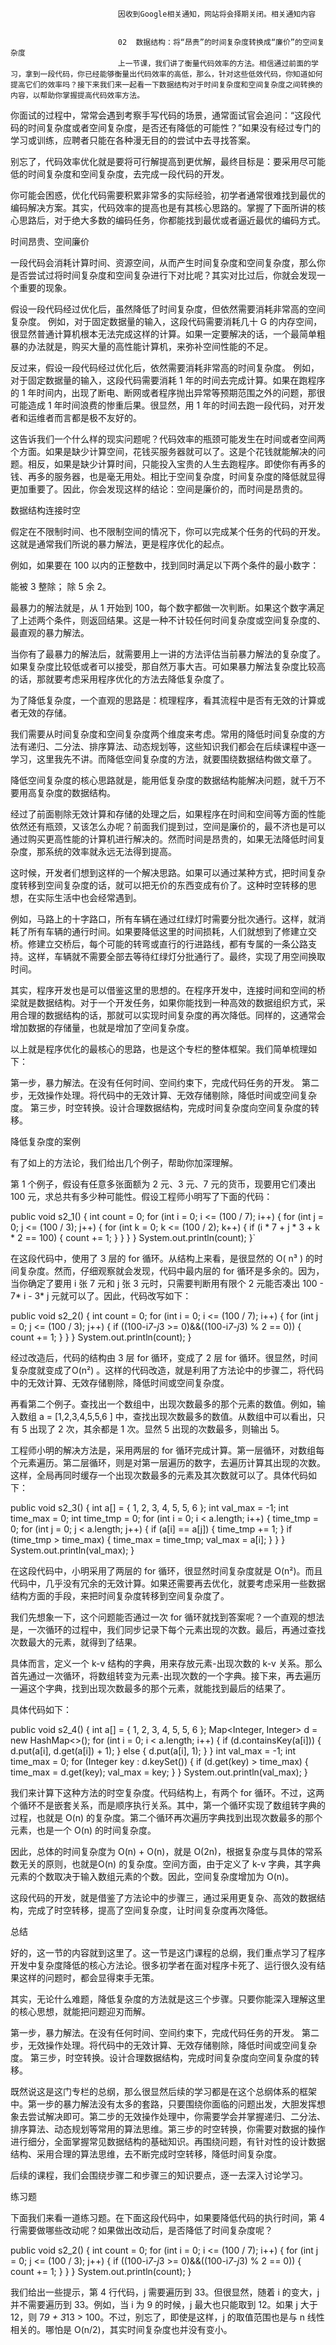 
                            
                            因收到Google相关通知，网站将会择期关闭。相关通知内容
                            
                            
                            02  数据结构：将“昂贵”的时间复杂度转换成“廉价”的空间复杂度
                            上一节课，我们讲了衡量代码效率的方法。相信通过前面的学习，拿到一段代码，你已经能够衡量出代码效率的高低，那么，针对这些低效代码，你知道如何提高它们的效率吗？接下来我们来一起看一下数据结构对于时间复杂度和空间复杂度之间转换的内容，以帮助你掌握提高代码效率方法。

你面试的过程中，常常会遇到考察手写代码的场景，通常面试官会追问：“这段代码的时间复杂度或者空间复杂度，是否还有降低的可能性？”如果没有经过专门的学习或训练，应聘者只能在各种漫无目的的尝试中去寻找答案。

别忘了，代码效率优化就是要将可行解提高到更优解，最终目标是：要采用尽可能低的时间复杂度和空间复杂度，去完成一段代码的开发。

你可能会困惑，优化代码需要积累非常多的实际经验，初学者通常很难找到最优的编码解决方案。其实，代码效率的提高也是有其核心思路的。掌握了下面所讲的核心思路后，对于绝大多数的编码任务，你都能找到最优或者逼近最优的编码方式。

时间昂贵、空间廉价

一段代码会消耗计算时间、资源空间，从而产生时间复杂度和空间复杂度，那么你是否尝试过将时间复杂度和空间复杂进行下对比呢？其实对比过后，你就会发现一个重要的现象。

假设一段代码经过优化后，虽然降低了时间复杂度，但依然需要消耗非常高的空间复杂度。 例如，对于固定数据量的输入，这段代码需要消耗几十 G 的内存空间，很显然普通计算机根本无法完成这样的计算。如果一定要解决的话，一个最简单粗暴的办法就是，购买大量的高性能计算机，来弥补空间性能的不足。

反过来，假设一段代码经过优化后，依然需要消耗非常高的时间复杂度。 例如，对于固定数据量的输入，这段代码需要消耗 1 年的时间去完成计算。如果在跑程序的 1 年时间内，出现了断电、断网或者程序抛出异常等预期范围之外的问题，那很可能造成 1 年时间浪费的惨重后果。很显然，用 1 年的时间去跑一段代码，对开发者和运维者而言都是极不友好的。

这告诉我们一个什么样的现实问题呢？代码效率的瓶颈可能发生在时间或者空间两个方面。如果是缺少计算空间，花钱买服务器就可以了。这是个花钱就能解决的问题。相反，如果是缺少计算时间，只能投入宝贵的人生去跑程序。即使你有再多的钱、再多的服务器，也是毫无用处。相比于空间复杂度，时间复杂度的降低就显得更加重要了。因此，你会发现这样的结论：空间是廉价的，而时间是昂贵的。

数据结构连接时空

假定在不限制时间、也不限制空间的情况下，你可以完成某个任务的代码的开发。这就是通常我们所说的暴力解法，更是程序优化的起点。

例如，如果要在 100 以内的正整数中，找到同时满足以下两个条件的最小数字：


能被 3 整除；
除 5 余 2。


最暴力的解法就是，从 1 开始到 100，每个数字都做一次判断。如果这个数字满足了上述两个条件，则返回结果。这是一种不计较任何时间复杂度或空间复杂度的、最直观的暴力解法。

当你有了最暴力的解法后，就需要用上一讲的方法评估当前暴力解法的复杂度了。如果复杂度比较低或者可以接受，那自然万事大吉。可如果暴力解法复杂度比较高的话，那就要考虑采用程序优化的方法去降低复杂度了。

为了降低复杂度，一个直观的思路是：梳理程序，看其流程中是否有无效的计算或者无效的存储。

我们需要从时间复杂度和空间复杂度两个维度来考虑。常用的降低时间复杂度的方法有递归、二分法、排序算法、动态规划等，这些知识我们都会在后续课程中逐一学习，这里我先不讲。而降低空间复杂度的方法，就要围绕数据结构做文章了。

降低空间复杂度的核心思路就是，能用低复杂度的数据结构能解决问题，就千万不要用高复杂度的数据结构。

经过了前面剔除无效计算和存储的处理之后，如果程序在时间和空间等方面的性能依然还有瓶颈，又该怎么办呢？前面我们提到过，空间是廉价的，最不济也是可以通过购买更高性能的计算机进行解决的。然而时间是昂贵的，如果无法降低时间复杂度，那系统的效率就永远无法得到提高。

这时候，开发者们想到这样的一个解决思路。如果可以通过某种方式，把时间复杂度转移到空间复杂度的话，就可以把无价的东西变成有价了。这种时空转移的思想，在实际生活中也会经常遇到。

例如，马路上的十字路口，所有车辆在通过红绿灯时需要分批次通行。这样，就消耗了所有车辆的通行时间。如果要降低这里的时间损耗，人们就想到了修建立交桥。修建立交桥后，每个可能的转弯或直行的行进路线，都有专属的一条公路支持。这样，车辆就不需要全部去等待红绿灯分批通行了。最终，实现了用空间换取时间。



其实，程序开发也是可以借鉴这里的思想的。在程序开发中，连接时间和空间的桥梁就是数据结构。对于一个开发任务，如果你能找到一种高效的数据组织方式，采用合理的数据结构的话，那就可以实现时间复杂度的再次降低。同样的，这通常会增加数据的存储量，也就是增加了空间复杂度。

以上就是程序优化的最核心的思路，也是这个专栏的整体框架。我们简单梳理如下：


第一步，暴力解法。在没有任何时间、空间约束下，完成代码任务的开发。
第二步，无效操作处理。将代码中的无效计算、无效存储剔除，降低时间或空间复杂度。
第三步，时空转换。设计合理数据结构，完成时间复杂度向空间复杂度的转移。


降低复杂度的案例

有了如上的方法论，我们给出几个例子，帮助你加深理解。

第 1 个例子，假设有任意多张面额为 2 元、3 元、7 元的货币，现要用它们凑出 100 元，求总共有多少种可能性。假设工程师小明写了下面的代码：

public void s2_1() {
    int count = 0;
    for (int i = 0; i <= (100 / 7); i++) {
        for (int j = 0; j <= (100 / 3); j++) {
            for (int k = 0; k <= (100 / 2); k++) {
                if (i * 7 + j * 3 + k * 2 == 100) {
                    count += 1;
                }
            }
        }
    }
    System.out.println(count);
}`


在这段代码中，使用了 3 层的 for 循环。从结构上来看，是很显然的 O( n³ ) 的时间复杂度。然而，仔细观察就会发现，代码中最内层的 for 循环是多余的。因为，当你确定了要用 i 张 7 元和 j 张 3 元时，只需要判断用有限个 2 元能否凑出 100 - 7* i - 3* j 元就可以了。因此，代码改写如下：

public void s2_2() {
    int count = 0;
    for (int i = 0; i <= (100 / 7); i++) {
        for (int j = 0; j <= (100 / 3); j++) {
            if ((100-i*7-j*3 >= 0)&&((100-i*7-j*3) % 2 == 0)) {
                count += 1;
            }
        }
    }
    System.out.println(count);
}


经过改造后，代码的结构由 3 层 for 循环，变成了 2 层 for 循环。很显然，时间复杂度就变成了O(n²) 。这样的代码改造，就是利用了方法论中的步骤二，将代码中的无效计算、无效存储剔除，降低时间或空间复杂度。

再看第二个例子。查找出一个数组中，出现次数最多的那个元素的数值。例如，输入数组 a = [1,2,3,4,5,5,6 ] 中，查找出现次数最多的数值。从数组中可以看出，只有 5 出现了 2 次，其余都是 1 次。显然 5 出现的次数最多，则输出 5。

工程师小明的解决方法是，采用两层的 for 循环完成计算。第一层循环，对数组每个元素遍历。第二层循环，则是对第一层遍历的数字，去遍历计算其出现的次数。这样，全局再同时缓存一个出现次数最多的元素及其次数就可以了。具体代码如下：

public void s2_3() {
    int a[] = { 1, 2, 3, 4, 5, 5, 6 };
    int val_max = -1;
    int time_max = 0;
    int time_tmp = 0;
    for (int i = 0; i < a.length; i++) {
        time_tmp = 0;
        for (int j = 0; j < a.length; j++) {
            if (a[i] == a[j]) {
            time_tmp += 1;
        }
            if (time_tmp > time_max) {
                time_max = time_tmp;
                val_max = a[i];
            }
        }
    }
    System.out.println(val_max);
}


在这段代码中，小明采用了两层的 for 循环，很显然时间复杂度就是 O(n²)。而且代码中，几乎没有冗余的无效计算。如果还需要再去优化，就要考虑采用一些数据结构方面的手段，来把时间复杂度转移到空间复杂度了。

我们先想象一下，这个问题能否通过一次 for 循环就找到答案呢？一个直观的想法是，一次循环的过程中，我们同步记录下每个元素出现的次数。最后，再通过查找次数最大的元素，就得到了结果。

具体而言，定义一个 k-v 结构的字典，用来存放元素-出现次数的 k-v 关系。那么首先通过一次循环，将数组转变为元素-出现次数的一个字典。接下来，再去遍历一遍这个字典，找到出现次数最多的那个元素，就能找到最后的结果了。



具体代码如下：

public void s2_4() {
    int a[] = { 1, 2, 3, 4, 5, 5, 6 };
    Map<Integer, Integer> d = new HashMap<>();
    for (int i = 0; i < a.length; i++) {
        if (d.containsKey(a[i])) {
            d.put(a[i], d.get(a[i]) + 1);
        } else {
            d.put(a[i], 1);
        }
    }
    int val_max = -1;
    int time_max = 0;
    for (Integer key : d.keySet()) {
        if (d.get(key) > time_max) {
            time_max = d.get(key);
            val_max = key;
        }
    }
    System.out.println(val_max);
}


我们来计算下这种方法的时空复杂度。代码结构上，有两个 for 循环。不过，这两个循环不是嵌套关系，而是顺序执行关系。其中，第一个循环实现了数组转字典的过程，也就是 O(n) 的复杂度。第二个循环再次遍历字典找到出现次数最多的那个元素，也是一个 O(n) 的时间复杂度。

因此，总体的时间复杂度为 O(n) + O(n)，就是 O(2n)，根据复杂度与具体的常系数无关的原则，也就是O(n) 的复杂度。空间方面，由于定义了 k-v 字典，其字典元素的个数取决于输入数组元素的个数。因此，空间复杂度增加为 O(n)。

这段代码的开发，就是借鉴了方法论中的步骤三，通过采用更复杂、高效的数据结构，完成了时空转移，提高了空间复杂度，让时间复杂度再次降低。

总结

好的，这一节的内容就到这里了。这一节是这门课程的总纲，我们重点学习了程序开发中复杂度降低的核心方法论。很多初学者在面对程序卡死了、运行很久没有结果这样的问题时，都会显得束手无策。

其实，无论什么难题，降低复杂度的方法就是这三个步骤。只要你能深入理解这里的核心思想，就能把问题迎刃而解。


第一步，暴力解法。在没有任何时间、空间约束下，完成代码任务的开发。
第二步，无效操作处理。将代码中的无效计算、无效存储剔除，降低时间或空间复杂度。
第三步，时空转换。设计合理数据结构，完成时间复杂度向空间复杂度的转移。


既然说这是这门专栏的总纲，那么很显然后续的学习都是在这个总纲体系的框架中。第一步的暴力解法没有太多的套路，只要围绕你面临的问题出发，大胆发挥想象去尝试解决即可。第二步的无效操作处理中，你需要学会并掌握递归、二分法、排序算法、动态规划等常用的算法思维。第三步的时空转换，你需要对数据的操作进行细分，全面掌握常见数据结构的基础知识。再围绕问题，有针对性的设计数据结构、采用合理的算法思维，去不断完成时空转移，降低时间复杂度。

后续的课程，我们会围绕步骤二和步骤三的知识要点，逐一去深入讨论学习。

练习题

下面我们来看一道练习题。在下面这段代码中，如果要降低代码的执行时间，第 4 行需要做哪些改动呢？如果做出改动后，是否降低了时间复杂度呢？

public void s2_2() {
    int count = 0;
    for (int i = 0; i <= (100 / 7); i++) {
        for (int j = 0; j <= (100 / 3); j++) {
            if ((100-i*7-j*3 >= 0)&&((100-i*7-j*3) % 2 == 0)) {
                count += 1;
            }
        }
    }
    System.out.println(count);
}


我们给出一些提示，第 4 行代码，j 需要遍历到 33。但很显然，随着 i 的变大，j 并不需要遍历到 33。例如，当 i 为 9 的时候，j 最大也只能取到 12。如果 j 大于 12，则 7*9 + 3*13 > 100。不过，别忘了，即使是这样，j 的取值范围也是与 n 线性相关的。哪怕是 O(n/2)，其实时间复杂度也并没有变小。

                        
                        
                            